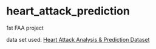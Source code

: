 # heart_attack_prediction
1st FAA project


data set used: [Heart Attack Analysis & Prediction Dataset](https://www.kaggle.com/datasets/rashikrahmanpritom/heart-attack-analysis-prediction-dataset)
